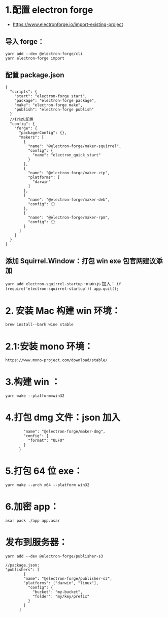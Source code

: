 # 1.配置 electron forge

- https://www.electronforge.io/import-existing-project

## 导入 forge：

```
yarn add --dev @electron-forge/cli
yarn electron-forge import
```

## 配置 package.json

```
{
  "scripts": {
    "start": "electron-forge start",
    "package": "electron-forge package",
    "make": "electron-forge make",
    "publish": "electron-forge publish"
  }
  //打包包配置
  "config": {
    "forge": {
      "packagerConfig": {},
      "makers": [
        {
          "name": "@electron-forge/maker-squirrel",
          "config": {
            "name": "electron_quick_start"
          }
        },
        {
          "name": "@electron-forge/maker-zip",
          "platforms": [
            "darwin"
          ]
        },
        {
          "name": "@electron-forge/maker-deb",
          "config": {}
        },
        {
          "name": "@electron-forge/maker-rpm",
          "config": {}
        }
      ]
    }
  }
}
```

## 添加 Squirrel.Window：打包 win exe 包官网建议添加

`yarn add electron-squirrel-startup`
-main.js 加入：
`if (require('electron-squirrel-startup')) app.quit();`

# 2. 安装 Mac 构建 win 环境：

`brew install--bark wine stable`

# 2.1:安装 mono 环境：

`https://www.mono-project.com/download/stable/`

# 3.构建 win ：

`yarn make --platform=win32`

# 4.打包 dmg 文件：json 加入

```{
        "name": "@electron-forge/maker-dmg",
        "config": {
          "format": "ULFO"
        }
      }
```

# 5.打包 64 位 exe：

`yarn make --arch x64 --platform win32`

# 6.加密 app：

`asar pack ./app app.asar`

# 发布到服务器：

```
yarn add --dev @electron-forge/publisher-s3

//package.json:
"publishers": [
        {
        "name": "@electron-forge/publisher-s3",
        "platforms": ["darwin", "linux"],
          "config": {
            "bucket": "my-bucket",
            "folder": "my/key/prefix"
          }
        }
      ]
```
